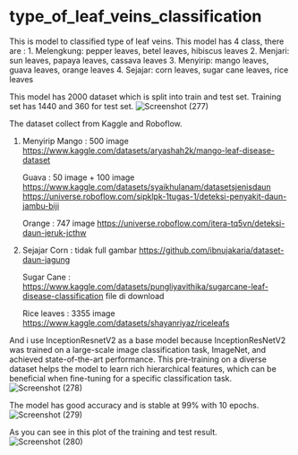 # type_of_leaf_veins_classification
This is model to classified type of leaf veins. This model has 4 class, there are : 
    1. Melengkung: pepper leaves, betel leaves, hibiscus leaves
    2. Menjari: sun leaves, papaya leaves, cassava leaves
    3. Menyirip: mango leaves, guava leaves, orange leaves
    4. Sejajar: corn leaves, sugar cane leaves, rice leaves

This model has 2000 dataset which is split into train and test set. Training set has 1440 and 360 for test set. 
![Screenshot (277)](https://github.com/itatrilestari/type_of_leaf_veins_classification/assets/126906101/c48d1e0e-81ee-4c84-9441-247c7204904b)

The dataset collect from Kaggle and Roboflow. 

1. Menyirip
    Mango : 500 image
    https://www.kaggle.com/datasets/aryashah2k/mango-leaf-disease-dataset
    
    Guava : 50 image + 100 image
    https://www.kaggle.com/datasets/syaikhulanam/datasetsjenisdaun
    https://universe.roboflow.com/sipklpk-1tugas-1/deteksi-penyakit-daun-jambu-biji
    
    Orange : 747 image
    https://universe.roboflow.com/itera-tq5vn/deteksi-daun-jeruk-jcthw

2. Sejajar
    Corn : tidak full gambar
    https://github.com/ibnujakaria/dataset-daun-jagung
    
    Sugar Cane : 
    https://www.kaggle.com/datasets/pungliyavithika/sugarcane-leaf-disease-classification
    file di download
    
    Rice leaves : 3355 image
    https://www.kaggle.com/datasets/shayanriyaz/riceleafs

And i use InceptionResnetV2 as a base model because InceptionResNetV2 was trained on a large-scale image classification task, ImageNet, and achieved state-of-the-art performance. This pre-training on a diverse dataset helps the model to learn rich hierarchical features, which can be beneficial when fine-tuning for a specific classification task.
![Screenshot (278)](https://github.com/itatrilestari/type_of_leaf_veins_classification/assets/126906101/16359a45-2a9f-441c-a300-952b96d1ab4f)

The model has good accuracy and is stable at 99% with 10 epochs.
![Screenshot (279)](https://github.com/itatrilestari/type_of_leaf_veins_classification/assets/126906101/15fe6a52-871a-4629-8861-a6466da152eb)

As you can see in this plot of the training and test result.
![Screenshot (280)](https://github.com/itatrilestari/type_of_leaf_veins_classification/assets/126906101/3a41776d-dc2e-4371-8b0a-c61aea1aea7d)




